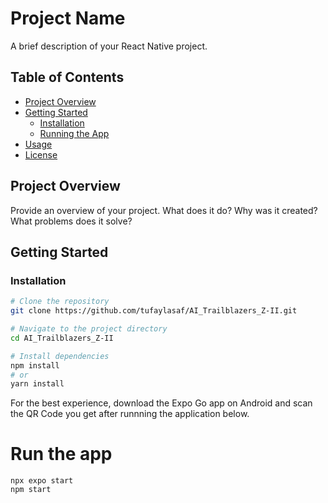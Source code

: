 # Project Name

A brief description of your React Native project.

## Table of Contents

- [Project Overview](#project-overview)
- [Getting Started](#getting-started)
  - [Installation](#installation)
  - [Running the App](#running-the-app)
- [Usage](#usage)
- [License](#license)

## Project Overview

Provide an overview of your project. What does it do? Why was it created? What problems does it solve?

## Getting Started

### Installation

```bash
# Clone the repository
git clone https://github.com/tufaylasaf/AI_Trailblazers_Z-II.git

# Navigate to the project directory
cd AI_Trailblazers_Z-II

# Install dependencies
npm install
# or
yarn install
```

For the best experience, download the Expo Go app on Android and scan the QR Code you get after runnning the application below.

# Run the app
```
npx expo start
npm start
```
